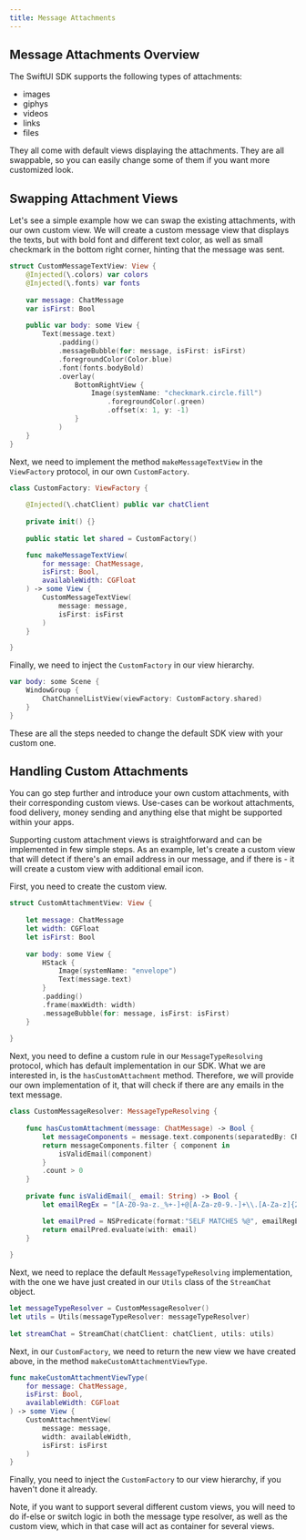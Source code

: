 ```yaml
---
title: Message Attachments
---
```


## Message Attachments Overview

The SwiftUI SDK supports the following types of attachments:

- images
- giphys
- videos
- links
- files

They all come with default views displaying the attachments. They are all swappable, so you can easily change some of them if you want more customized look.

## Swapping Attachment Views

Let's see a simple example how we can swap the existing attachments, with our own custom view. We will create a custom message view that displays the texts, but with bold font and different text color, as well as small checkmark in the bottom right corner, hinting that the message was sent.

```swift
struct CustomMessageTextView: View {
    @Injected(\.colors) var colors
    @Injected(\.fonts) var fonts
    
    var message: ChatMessage
    var isFirst: Bool
    
    public var body: some View {
        Text(message.text)
            .padding()
            .messageBubble(for: message, isFirst: isFirst)
            .foregroundColor(Color.blue)
            .font(fonts.bodyBold)
            .overlay(
                BottomRightView {
                    Image(systemName: "checkmark.circle.fill")
                        .foregroundColor(.green)
                        .offset(x: 1, y: -1)
                }
            )
    }
}
```

Next, we need to implement the method `makeMessageTextView` in the `ViewFactory` protocol, in our own `CustomFactory`.

```swift
class CustomFactory: ViewFactory {
    
    @Injected(\.chatClient) public var chatClient
    
    private init() {}
    
    public static let shared = CustomFactory()

    func makeMessageTextView(
        for message: ChatMessage,
        isFirst: Bool,
        availableWidth: CGFloat
    ) -> some View {
        CustomMessageTextView(
            message: message,
            isFirst: isFirst
        )
    }

}
```

Finally, we need to inject the `CustomFactory` in our view hierarchy.

```swift
var body: some Scene {
    WindowGroup {
        ChatChannelListView(viewFactory: CustomFactory.shared)
    }
}
```

These are all the steps needed to change the default SDK view with your custom one.

## Handling Custom Attachments

You can go step further and introduce your own custom attachments, with their corresponding custom views. Use-cases can be workout attachments, food delivery, money sending and anything else that might be supported within your apps.

Supporting custom attachment views is straightforward and can be implemented in few simple steps. As an example, let's create a custom view that will detect if there's an email address in our message, and if there is - it will create a custom view with additional email icon.

First, you need to create the custom view.

```swift
struct CustomAttachmentView: View {
    
    let message: ChatMessage
    let width: CGFloat
    let isFirst: Bool
    
    var body: some View {
        HStack {
            Image(systemName: "envelope")
            Text(message.text)
        }
        .padding()
        .frame(maxWidth: width)
        .messageBubble(for: message, isFirst: isFirst)
    }
    
}
```

Next, you need to define a custom rule in our `MessageTypeResolving` protocol, which has default implementation in our SDK. What we are interested in, is the `hasCustomAttachment` method. Therefore, we will provide our own implementation of it, that will check if there are any emails in the text message.

```swift
class CustomMessageResolver: MessageTypeResolving {
    
    func hasCustomAttachment(message: ChatMessage) -> Bool {
        let messageComponents = message.text.components(separatedBy: CharacterSet.whitespacesAndNewlines)
        return messageComponents.filter { component in
            isValidEmail(component)
        }
        .count > 0
    }
    
    private func isValidEmail(_ email: String) -> Bool {
        let emailRegEx = "[A-Z0-9a-z._%+-]+@[A-Za-z0-9.-]+\\.[A-Za-z]{2,64}"

        let emailPred = NSPredicate(format:"SELF MATCHES %@", emailRegEx)
        return emailPred.evaluate(with: email)
    }
    
}
```

Next, we need to replace the default `MessageTypeResolving` implementation, with the one we have just created in our `Utils` class of the `StreamChat` object.

```swift
let messageTypeResolver = CustomMessageResolver()
let utils = Utils(messageTypeResolver: messageTypeResolver)
        
let streamChat = StreamChat(chatClient: chatClient, utils: utils)
```

Next, in our `CustomFactory`, we need to return the new view we have created above, in the method `makeCustomAttachmentViewType`.

```swift
func makeCustomAttachmentViewType(
    for message: ChatMessage,
    isFirst: Bool,
    availableWidth: CGFloat
) -> some View {
    CustomAttachmentView(
        message: message,
        width: availableWidth,
        isFirst: isFirst
    )
}
```

Finally, you need to inject the `CustomFactory` to our view hierarchy, if you haven't done it already. 

Note, if you want to support several different custom views, you will need to do if-else or switch logic in both the message type resolver, as well as the custom view, which in that case will act as container for several views.
